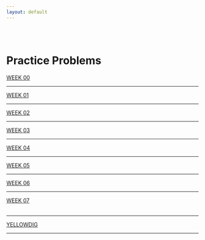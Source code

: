 ```yaml
---
layout: default
---
```


<div class = "uk-container uk-container-small">
  
<br><br>

# Practice Problems 
  
<a class="uk-button uk-button-default" href="../practice/week-00/">WEEK 00</a>
<hr>
<a class="uk-button uk-button-default" href="../practice/week-01/">WEEK 01</a>
<hr>
<a class="uk-button uk-button-default" href="">WEEK 02</a>
<hr>
<a class="uk-button uk-button-default" href="">WEEK 03</a>
<hr>
<a class="uk-button uk-button-default" href="">WEEK 04</a>
<hr>
<a class="uk-button uk-button-default" href="">WEEK 05</a>
<hr>
<a class="uk-button uk-button-default" href="">WEEK 06</a>  
<hr>
<a class="uk-button uk-button-default" href="">WEEK 07</a>   


<br>
<br>
<hr>

<a class="uk-button uk-button-primary" href="https://asu-online.yellowdig.app/community/17592351249266">YELLOWDIG</a> 
  
<hr>
<br>
  
</div>
<br><br><br>
